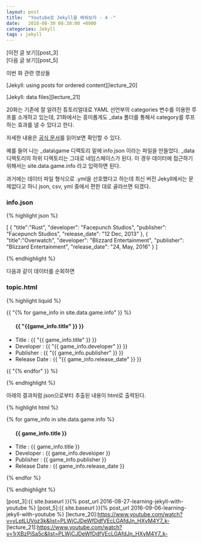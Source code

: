 ```yaml
---
layout: post
title:  "Youtube로 Jekyll을 배워보자 - 4 -"
date:   2016-08-30 08:30:00 +0900
categories: Jekyll
tags : jekyll
---
```

[이전 글 보기][post_3]  
[다음 글 보기][post_5]  

이번 화 관련 영상들

[Jekyll: using posts for ordered content][lecture_20]

[Jekyll: data files][lecture_21]

20화는 기존에 잘 알려진 튜토리얼대로 YAML 선언부의 categories 변수를 이용한 루프를 소개하고 있는데, 21화에서는 흥미롭게도 \_data 폴더를 통해서 category를 루프하는 효과를 낼 수 있다고 한다.

자세한 내용은 [공식 문서](https://jekyllrb.com/docs/datafiles/)를 읽어보면 확인할 수 있다.

예를 들어 나는 \_data\game 디렉토리  밑에 info.json 이라는 파일을 만들었다. \_data 디렉토리의 하위 디렉토리는 그대로 네임스페이스가 된다. 이 경우 데이터에 접근하기 위해서는 site.data.game.info 라고 입력하면 된다.

과거에는 데이터 파일 형식으로 .yml을 선호했다고 하는데 최신 버전 Jekyll에서는 문제없다고 하니 json, csv, yml 중에서 편한 대로 골라쓰면 되겠다.


### info.json

{% highlight json %}

[
  {
    "title":"Rust",
    "developer": "Facepunch Studios",
    "publisher": "Facepunch Studios",
    "release_date": "12 Dec, 2013"
  },
  {
    "title":"Overwatch",
    "developer": "Blizzard Entertainment",
    "publisher": "Blizzard Entertainment",
    "release_date": "24, May, 2016"
  }
]


{% endhighlight %}

다음과 같이 데이터를 순회하면

### topic.html

{% highlight liquid %}

{{ "{% for game_info in site.data.game.info" }} %}
  <ul><h4 class="post-sub-title">{{ "{{game_info.title" }} }}</h4>
    <li>Title : {{ "{{ game_info.title" }} }}</li>
    <li>Developer : {{ "{{ game_info.developer" }} }}</li>
    <li>Publisher : {{ "{{ game_info.publisher" }} }}</li>
    <li>Release Date : {{ "{{ game_info.release_date" }} }}</li>
  </ul>
{{ "{% endfor" }} %}

{% endhighlight %}

아래의 결과처럼 json으로부터 추출된 내용이 html로 출력된다.

{% highlight html %}

{% for game_info in site.data.game.info %}
  <ul><h4 class="post-sub-title">{{ game_info.title }}</h4>
    <li>Title : {{ game_info.title }}</li>
    <li>Developer : {{ game_info.developer }}</li>
    <li>Publisher : {{ game_info.publisher }}</li>
    <li>Release Date : {{ game_info.release_date }}</li>
  </ul>
{% endfor %}

{% endhighlight %}

[post_3]:{{ site.baseurl }}{% post_url 2016-08-27-learning-jekyll-with-youtube %}
[post_5]:{{ site.baseurl }}{% post_url 2016-09-06-learning-jekyll-with-youtube %}
[lecture_20]:https://www.youtube.com/watch?v=yLptLUVoz3k&list=PLWjCJDeWfDdfVEcLGAfdJn_HXyM4Y7_k-
[lecture_21]:https://www.youtube.com/watch?v=1rXBzPiSa5c&list=PLWjCJDeWfDdfVEcLGAfdJn_HXyM4Y7_k-
